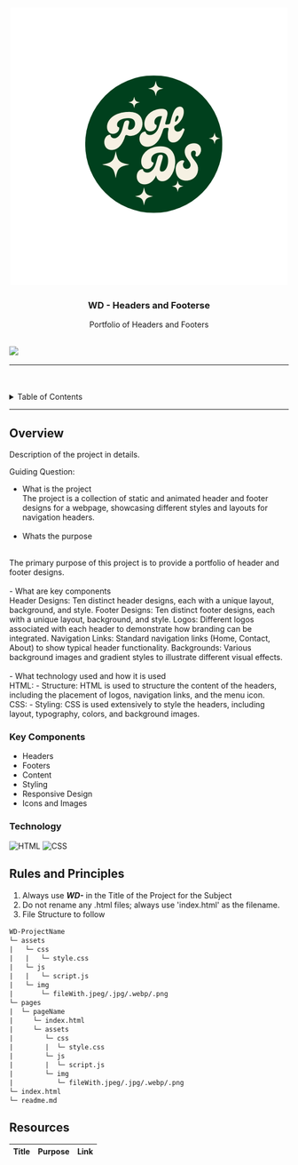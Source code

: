 <a name="readme-top"/>

<br/>

<br />
<div align="center">
  <a href="https://github.com/Hermayni">

<img src="./assets/images/PH.png" alt="PHDS" >
  </a>
  <h3 align="center">WD - Headers and Footerse</h3>
</div>
<div align="center">
 Portfolio of Headers and Footers
</div>

<br />



![](https://visit-counter.vercel.app/counter.png?page=zyx-0314/WD-SEATWORK2)

---

<br />
<br />

<!-- TODO: If you want to add more layers for your readme -->
<details>
  <summary>Table of Contents</summary>
  <ol>
    <li>
      <a href="#overview">Overview</a>
      <ol>
        <li>
          <a href="#key-components">Key Components</a>
        </li>
        <li>
          <a href="#technology">Technology</a>
        </li>
      </ol>
    </li>
    <li>
      <a href="#rules-and-principles">Rules and Principles</a>
    </li>
    <li>
      <a href="#resources">Resources</a>
    </li>
  </ol>
</details>

---

## Overview

<!-- TODO: To be changed -->
Description of the project in details.

Guiding Question:
- What is the project
   <br>
  The project is a collection of static and animated header and footer designs for a webpage, showcasing different styles and layouts for navigation headers.
   <br>
   <br>
- Whats the purpose
<br>
The primary purpose of this project is to provide a portfolio of header and footer designs.
<br>
<br>
- What are key components
<br>
Header Designs: Ten distinct header designs, each with a unique layout, background, and style.
Footer Designs: Ten distinct footer designs, each with a unique layout, background, and style.
Logos: Different logos associated with each header to demonstrate how branding can be integrated.
Navigation Links: Standard navigation links (Home, Contact, About) to show typical header functionality.
Backgrounds: Various background images and gradient styles to illustrate different visual effects.
<br>
<br>
- What technology used and how it is used
<br>
HTML:
- Structure: HTML is used to structure the content of the headers, including the placement of logos, navigation links, and the menu icon.
<br>
CSS:
- Styling: CSS is used extensively to style the headers, including layout, typography, colors, and background images.




### Key Components
<!-- TODO: List of Key Components -->

<ul>
  <li>Headers</li>
  <li>Footers</li>
  <li>Content</li>
  <li>Styling</li>
  <li>Responsive Design</li>
  <li>Icons and Images</li>
</ul>



### Technology
<!-- TODO: List of Technology Used -->
![HTML](https://img.shields.io/badge/HTML-E34F26?style=for-the-badge&logo=html5&logoColor=white)
![CSS](https://img.shields.io/badge/CSS-1572B6?style=for-the-badge&logo=css3&logoColor=white)






## Rules and Principles
1. Always use ***WD-*** in the Title of the Project for the Subject
2. Do not rename any .html files; always use 'index.html' as the filename.
3. File Structure to follow

```
WD-ProjectName
└─ assets
|   └─ css
|   |   └─ style.css
|   └─ js
|   |   └─ script.js
|   └─ img
|       └─ fileWith.jpeg/.jpg/.webp/.png
└─ pages
|  └─ pageName
|     └─ index.html
|     └─ assets
|        └─ css
|        |  └─ style.css
|        └─ js
|        |  └─ script.js
|        └─ img
|           └─ fileWith.jpeg/.jpg/.webp/.png
└─ index.html
└─ readme.md
```

## Resources


| Title | Purpose | Link |
|-|-|-|
